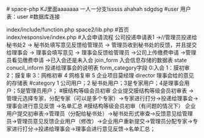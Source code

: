 ﻿﻿# space-php
KJ里面aaaaaaa
一人一分支!sssss
ahahah  sdgdsg
#user
用户表：user
#数据库连接



index/include/function.php
space2/lib.php
#首页
index/responsive/index.php
#入会申请流程
 公司投递申请表1 ->//管理员投递给秘书处2 -> 秘书处填写意见反馈给管理员 -> 管理员收到秘书处的反馈，并且提交给理事会 -> 理事会填写意见 -> 理事会反馈给管理员 ->公司上传缴费申请
 ->管理员看见缴费申请 ->已入会还是未入会
join_form  入会信息存储的数据表 state  
conucil_inform 投递给理事会的说明表  form_category字段 0:入会 1：膜初审 2：膜复审 3：网格初审 4 网格复审 5 企业项目莫经理
director 理事会给的意见的存储表
#category
 1 公司用户；2 秘书处用户；3是专家用户；4是理事会用户；5是管理员用户；
#膜结构等级会员初审
企业提交膜结构等级会员初审表 ->管理元选择专家，分配专家（可以是多个专家）->专家进行打分->投递给理事会->理事会进行意见反馈 ->名单汇总
#膜结构等级会员初审（有问题的情况下）
企业用户提交初审表->管理员（分配给秘书处）->秘书处形式审查->反馈意见给管理员->管理员意见反馈企业用户（修改）->企业用户重新提交->管理员分配专家->专家进行打分->投递给理事会->理事会进行意见反馈->名单汇总；
